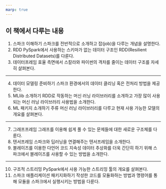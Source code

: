 ```yaml
---
marp: true
---
```


## 이 책에서 다루는 내용
1. 스파크 이해하기
    스파크를 전반적으로 소개하고 잡(job)을 다루는 개념을 설명한다.
2. RDD
    PySpark에서 사용하는 스키마가 없는 데이터 구조인 RDD(Resilient Distributed Datasets)를 다룬다.
3. 데이터프레임
    효율 측면에서 스칼라와 파이썬의 격차를 줄이는 데이터 구조를 자세히 살펴본다.
---
4. 데이터 모델링 준비하기
    스파크 환경에서의 데이터 클리닝 혹은 전처리 방법을 제공한다.
5. MLlib 소개하기
    RDD로 작동하는 머신 러닝 라이브러리를 소개하고 가장 많이 사용되는 머신 러닝 라이브러리 사용법을 소개한다.
6. ML 패키지 소개하기
    주류 머신 러닝 라이브러리를 다루고 현재 사용 가능한 모델의 개요를 살펴본다.
---
7. 그래프프레임
    그래프를 이용해 쉽게 풀 수 있는 문제들에 대한 새로운 구조체를 다룬다.
8. 텐서프레임
    스파크와 딥러닝을 연결해주는 텐서프레임을 소개한다.
9. 블레이즈를 이용한 다언어 코드 지속성
    데이터 추상화를 더욱 간단히 하기 위해 스파크에서 블레이즈를 사용할 수 있는 방법을 소개한다.
---
10. 구조적 스트리밍
    PySpark에서 사용 가능한 스트리밍 툴의 개요를 살펴본다.
11. 스파크 애플리케이션 패키지화하기
    작성한 코드를 모듈화하는 방법과 명령어를 통해 모듈을 스파크에서 실행시키는 방법을 다룬다.